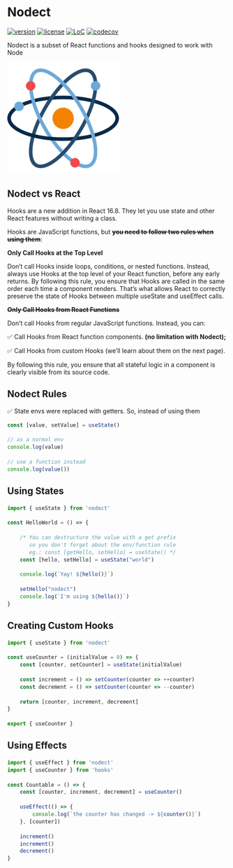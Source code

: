 # Nodect

[![version](https://img.shields.io/github/tag/nanernunes/nodect.svg)](https://github.com/nanernunes/nodect/releases/latest)
[![license](https://img.shields.io/github/license/nanernunes/nodect.svg)](LICENSE)
[![LoC](https://tokei.rs/b1/github/nanernunes/nodect?category=lines)](https://github.com/nanernunes/nodect)
[![codecov](https://codecov.io/gh/nanernunes/nodect/branch/master/graph/badge.svg)](https://codecov.io/gh/nanernunes/nodect)

Nodect is a subset of React functions and hooks designed to work with Node

![nodect logo](assets/nodect.png)

## Nodect vs React
Hooks are a new addition in React 16.8. They let you use state and other React features without writing a class.

Hooks are JavaScript functions, but **~~you need to follow two rules when using them~~**:

**Only Call Hooks at the Top Level**

Don’t call Hooks inside loops, conditions, or nested functions. Instead, always use Hooks at the top level of your React function, before any early returns. By following this rule, you ensure that Hooks are called in the same order each time a component renders. That’s what allows React to correctly preserve the state of Hooks between multiple useState and useEffect calls.

**~~Only Call Hooks from React Functions~~**

Don’t call Hooks from regular JavaScript functions. Instead, you can:

✅ Call Hooks from React function components. **(no limitation with Nodect);**

✅ Call Hooks from custom Hooks (we’ll learn about them on the next page).

By following this rule, you ensure that all stateful logic in a component is clearly visible from its source code.

## Nodect Rules

✅ State envs were replaced with getters. So, instead of using them
```javascript
const [value, setValue] = useState()

// as a normal env
console.log(value)

// use a function instead
console.log(value())
```

## Using States
```javascript
import { useState } from 'nodect'

const HelloWorld = () => {

    /* You can destructure the value with a get prefix
       so you don't forget about the env/function rule
       eg.: const [getHello, setHello] = useState() */
    const [hello, setHello] = useState("world")

    console.log(`Yay! ${hello()}`)

    setHello("nodect")
    console.log(`I'm using ${hello()}`)
}
```

## Creating Custom Hooks
```javascript
import { useState } from 'nodect'

const useCounter = (initialValue = 0) => {
    const [counter, setCounter] = useState(initialValue)

    const increment = () => setCounter(counter => ++counter)
    const decrement = () => setCounter(counter => --counter)

    return [counter, increment, decrement]
}

export { useCounter }
```

## Using Effects
```javascript
import { useEffect } from 'nodect'
import { useCounter } from 'hooks'

const Countable = () => {
    const [counter, increment, decrement] = useCounter()
    
    useEffect(() => {
        console.log(`the counter has changed -> ${counter()}`)
    }, [counter])

    increment()
    increment()
    decrement()
}
```